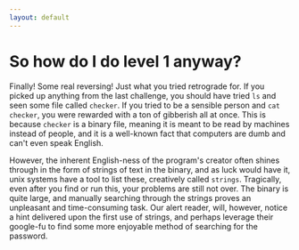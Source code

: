 ```yaml
---
layout: default
---
```


So how do I do level 1 anyway?
==============================

Finally! Some real reversing! Just what you tried retrograde for. If you picked
up anything from the last challenge, you should have tried `ls` and seen some
file called `checker`. If you tried to be a sensible person and `cat checker`,
you were rewarded with a ton of gibberish all at once. This is because `checker`
is a binary file, meaning it is meant to be read by machines instead of people,
and it is a well-known fact that computers are dumb and can't even speak
English.

However, the inherent English-ness of the program's creator often shines through
in the form of strings of text in the binary, and as luck would have it, unix
systems have a tool to list these, creatively called `strings`. Tragically, even
after you find or run this, your problems are still not over. The binary is
quite large, and manually searching through the strings proves an unpleasant and
time-consuming task. Our alert reader, will, however, notice a hint delivered
upon the first use of strings, and perhaps leverage their google-fu to find some
more enjoyable method of searching for the password.
